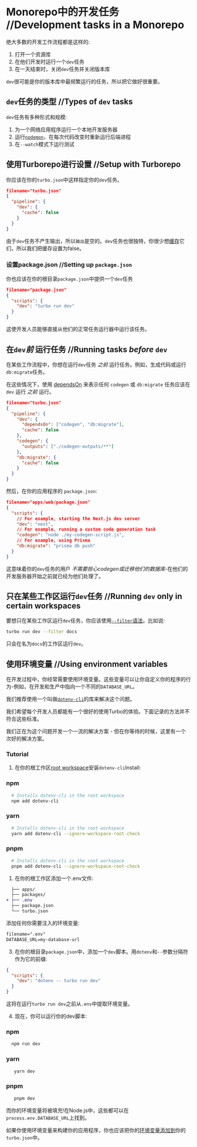 
# Monorepo中的开发任务 //Development tasks in a Monorepo

绝大多数的开发工作流程都是这样的:

1. 打开一个资源库
2. 在他们开发时运行一个`dev`任务
3. 在一天结束时，关闭`dev`任务并关闭版本库

`dev`很可能是你的版本库中最频繁运行的任务，所以把它做好很重要。

## `dev`任务的类型 //Types of `dev` tasks

`dev`任务有多种形式和规模:

1. 为一个网络应用程序运行一个本地开发服务器
2. 运行[`nodemon`](https://www.npmjs.com/package/nodemon)，在每次代码改变时重新运行后端进程
3. 在`--watch`模式下运行测试

## 使用Turborepo进行设置 //Setup with Turborepo

你应该在你的`turbo.json`中这样指定你的`dev`任务。

```json 
filename="turbo.json"
{
  "pipeline": {
    "dev": {
      "cache": false
    }
  }
}
```

由于`dev`任务不产生输出，所以`输出`是空的。`dev`任务也很独特，你很少想[缓存](https://turbo.build/repo/docs/core-concepts/caching)它们，所以我们把缓存设置为false。

### 设置package.json //Setting up `package.json`

你也应该在你的根目录`package.json`中提供一个`dev`任务

```json 
filename="package.json"
{
  "scripts": {
    "dev": "turbo run dev"
  }
}
```

这使开发人员能够直接从他们的正常任务运行器中运行该任务。

## 在`dev`_前_ 运行任务 //Running tasks _before_ `dev`

在某些工作流程中，你想在运行`dev`任务 _之前_ 运行任务。例如，生成代码或运行`db:migrate`任务。

在这些情况下，使用 [dependsOn](https://turbo.build/repo/docs/core-concepts/monorepos/running-tasks#in-the-same-workspace) 来表示任何 `codegen` 或 `db:migrate` 任务应该在 `dev` 运行 _之前_ 运行。

```json 
filename="turbo.json"
{
  "pipeline": {
    "dev": {
      "dependsOn": ["codegen", "db:migrate"],
      "cache": false
    },
    "codegen": {
      "outputs": ["./codegen-outputs/**"]
    },
    "db:migrate": {
      "cache": false
    }
  }
}
```

然后，在你的应用程序的 `package.json`:

```json 
filename="apps/web/package.json"
{
  "scripts": {
    // For example, starting the Next.js dev server
    "dev": "next",
    // For example, running a custom code generation task
    "codegen": "node ./my-codegen-script.js",
    // For example, using Prisma
    "db:migrate": "prisma db push"
  }
}
```

这意味着你的`dev`任务的用户 _不需要担心codegen或迁移他们的数据库_-在他们的开发服务器开始之前就已经为他们处理了。

## 只在某些工作区运行`dev`任务 //Running `dev` only in certain workspaces

要想只在某些工作区运行`dev`任务，你应该使用[`--filter`语法](https://turbo.build/repo/docs/core-concepts/monorepos/filtering)。比如说:

```bash
turbo run dev --filter docs
```

只会在名为`docs`的工作区运行`dev`。

## 使用环境变量 //Using environment variables

在开发过程中，你经常需要使用环境变量。这些变量可以让你自定义你的程序的行为-例如，在开发和生产中指向一个不同的`DATABASE_URL`。

我们推荐使用一个叫做[`dotenv-cli`](https://www.npmjs.com/package/dotenv-cli)的库来解决这个问题。

我们希望每个开发人员都能有一个很好的使用Turbo的体验。下面记录的方法并不符合这些标准。

我们正在为这个问题开发一个一流的解决方案 - 但在你等待的时候，这里有一个次好的解决方案。

### Tutorial

1. 在你的根工作区[root workspace](https://turbo.build/repo/docs/handbook/what-is-a-monorepo#the-root-workspace)安装`dotenv-cli`Install:

### npm
```bash
  # Installs dotenv-cli in the root workspace
  npm add dotenv-cli
```

### yarn
```bash
  # Installs dotenv-cli in the root workspace
  yarn add dotenv-cli --ignore-workspace-root-check
```

### pnpm
```bash
  # Installs dotenv-cli in the root workspace
  pnpm add dotenv-cli --ignore-workspace-root-check
```

1. 在你的根工作区添加一个.env文件:

```diff
  ├── apps/
  ├── packages/
+ ├── .env
  ├── package.json
  └── turbo.json
```

添加任何你需要注入的环境变量:

```txt 
filename=".env"
DATABASE_URL=my-database-url
```

3. 在你的根目录`package.json`中，添加一个`dev`脚本。用`dotenv`和`--`参数分隔符作为它的前缀:

```json
{
  "scripts": {
    "dev": "dotenv -- turbo run dev"
  }
}
```

这将在运行`turbo run dev`之前从`.env`中提取环境变量。

4. 现在，你可以运行你的dev脚本:


### npm
```bash
  npm run dev
```

### yarn
```bash
   yarn dev
```

### pnpm
```bash
   pnpm dev  
```

而你的环境变量将被填充!在Node.js中，这些都可以在`process.env.DATABASE_URL`上找到。

如果你使用环境变量来构建你的应用程序，你也应该把你的[环境变量添加到](/repo/docs/core-concepts/caching#altering-caching-based-on-environment-variables)你的`turbo.json`中。